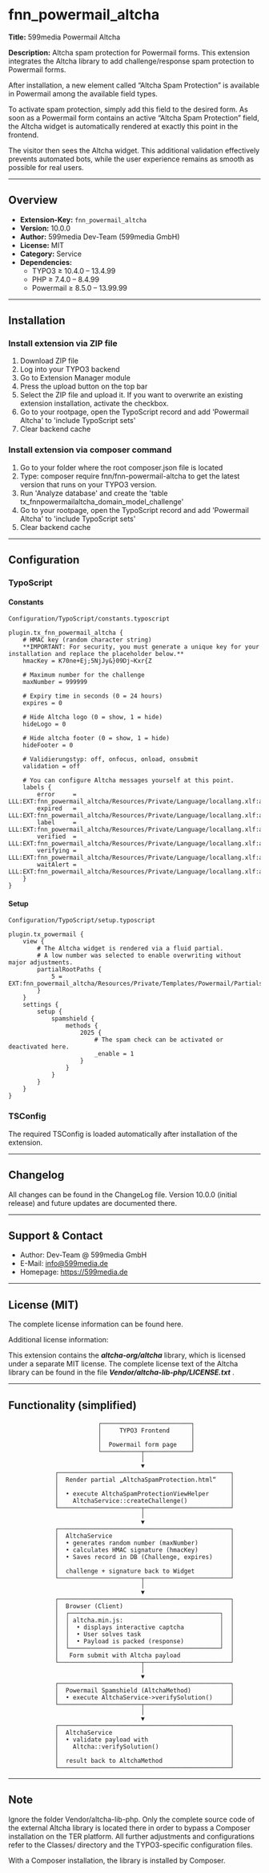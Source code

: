 # fnn_powermail_altcha

**Title:** 599media Powermail Altcha

**Description:**
Altcha spam protection for Powermail forms. This extension integrates the Altcha library to add challenge/response spam protection to Powermail forms.

After installation, a new element called “Altcha Spam Protection” is available in Powermail among the available field types.

To activate spam protection, simply add this field to the desired form. As soon as a Powermail form contains an active “Altcha Spam Protection” field, the Altcha widget is automatically rendered at exactly this point in the frontend.

The visitor then sees the Altcha widget. This additional validation effectively prevents automated bots, while the user experience remains as smooth as possible for real users.



---

## Overview

- **Extension-Key:** `fnn_powermail_altcha`
- **Version:** 10.0.0
- **Author:** 599media Dev-Team (599media GmbH)
- **License:** MIT
- **Category:** Service
- **Dependencies:**
    - TYPO3 ≥ 10.4.0 – 13.4.99
    - PHP ≥ 7.4.0 – 8.4.99
    - Powermail ≥ 8.5.0 – 13.99.99

---

## Installation

### Install extension via ZIP file ###
1. Download ZIP file
2. Log into your TYPO3 backend
3. Go to Extension Manager module
4. Press the upload button on the top bar
5. Select the ZIP file and upload it. If you want to overwrite an existing extension installation, activate the checkbox.
6. Go to your rootpage, open the TypoScript record and add 'Powermail Altcha' to 'include TypoScript sets'
7. Clear backend cache

### Install extension via composer command ###
1. Go to your folder where the root composer.json file is located
2. Type: composer require fnn/fnn-powermail-altcha to get the latest version that runs on your TYPO3 version.
3. Run 'Analyze database' and create the 'table tx_fnnpowermailaltcha_domain_model_challenge'
4. Go to your rootpage, open the TypoScript record and add 'Powermail Altcha' to 'include TypoScript sets'
5. Clear backend cache

---

## Configuration

### TypoScript ###

#### Constants ####
`Configuration/TypoScript/constants.typoscript`
```
plugin.tx_fnn_powermail_altcha {
    # HMAC key (random character string)
    **IMPORTANT: For security, you must generate a unique key for your installation and replace the placeholder below.**
    hmacKey = K70ne+Ej;5NjJy&}09Dj~Kxr{Z

    # Maximum number for the challenge
    maxNumber = 999999

    # Expiry time in seconds (0 = 24 hours)
    expires = 0

    # Hide Altcha logo (0 = show, 1 = hide)
    hideLogo = 0

    # Hide altcha footer (0 = show, 1 = hide)
    hideFooter = 0

    # Validierungstyp: off, onfocus, onload, onsubmit
    validation = off

    # You can configure Altcha messages yourself at this point.
    labels {
        error     = LLL:EXT:fnn_powermail_altcha/Resources/Private/Language/locallang.xlf:altchaWidget.error
        expired   = LLL:EXT:fnn_powermail_altcha/Resources/Private/Language/locallang.xlf:altchaWidget.expired
        label     = LLL:EXT:fnn_powermail_altcha/Resources/Private/Language/locallang.xlf:altchaWidget.label
        verified  = LLL:EXT:fnn_powermail_altcha/Resources/Private/Language/locallang.xlf:altchaWidget.verified
        verifying = LLL:EXT:fnn_powermail_altcha/Resources/Private/Language/locallang.xlf:altchaWidget.verifying
        waitAlert = LLL:EXT:fnn_powermail_altcha/Resources/Private/Language/locallang.xlf:altchaWidget.waitAlert
    }
}
```

#### Setup ####
`Configuration/TypoScript/setup.typoscript`
```
plugin.tx_powermail {
    view {
        # The Altcha widget is rendered via a fluid partial.
        # A low number was selected to enable overwriting without major adjustments.
        partialRootPaths {
            5 = EXT:fnn_powermail_altcha/Resources/Private/Templates/Powermail/Partials/
        }
    }
    settings {
        setup {
            spamshield {
                methods {
                    2025 {
                        # The spam check can be activated or deactivated here.
                        _enable = 1
                    }
                }
            }
        }
    }
}
```

### TSConfig ###
The required TSConfig is loaded automatically after installation of the extension.

---

## Changelog ##
All changes can be found in the ChangeLog file. Version 10.0.0 (initial release) and future updates are documented there.

---

## Support & Contact ##
- Author: Dev-Team @ 599media GmbH
- E-Mail: info@599media.de
- Homepage: https://599media.de

---

## License (MIT) ##
The complete license information can be found here.

Additional license information:

This extension contains the ***altcha-org/altcha*** library, which is licensed under a separate MIT license.
The complete license text of the Altcha library can be found in the file ***Vendor/altcha-lib-php/LICENSE.txt*** .

---

## Functionality (simplified) ##
```
                         ┌─────────────────────────┐
                         │     TYPO3 Frontend      │
                         │                         │
                         │  Powermail form page    │
                         └───────────┬─────────────┘
                                     │
                                     ▼
             ┌────────────────────────────────────────────────┐
             │  Render partial „AltchaSpamProtection.html“    │
             │                                                │
             │  • execute AltchaSpamProtectionViewHelper      │
             │    AltchaService::createChallenge()            │
             └───────────────────────┬────────────────────────┘
                                     │
                                     ▼
             ┌────────────────────────────────────────────────┐
             │  AltchaService                                 │
             │  • generates random number (maxNumber)         │
             │  • calculates HMAC signature (hmacKey)         │
             │  • Saves record in DB (Challenge, expires)     │
             │                                                │
             │  challenge + signature back to Widget          │
             └───────────────────────┬────────────────────────┘
                                     │
                                     ▼
             ┌────────────────────────────────────────────────┐
             │  Browser (Client)                              │
             │  ┌──────────────────────────────────────────┐  │
             │  │ altcha.min.js:                           │  │
             │  │  • displays interactive captcha          │  │
             │  │  • User solves task                      │  │
             │  │  • Payload is packed (response)          │  │
             │  └──────────────────────────────────────────┘  │
             │   Form submit with Altcha payload              │
             └───────────────────────┬────────────────────────┘
                                     │
                                     ▼
             ┌────────────────────────────────────────────────┐
             │  Powermail Spamshield (AltchaMethod)           │
             │  • execute AltchaService->verifySolution()     │
             └───────────────────────┬────────────────────────┘
                                     │
                                     ▼
             ┌────────────────────────────────────────────────┐
             │  AltchaService                                 │
             │  • validate payload with                       │
             │    Altcha::verifySolution()                    │
             │                                                │
             │  result back to AltchaMethod                   │
             └────────────────────────────────────────────────┘
```

---

## Note ##
Ignore the folder Vendor/altcha-lib-php. Only the complete source code of the external Altcha library is located there in order to bypass a Composer installation on the TER platform. All further adjustments and configurations refer to the Classes/ directory and the TYPO3-specific configuration files.

With a Composer installation, the library is installed by Composer.

